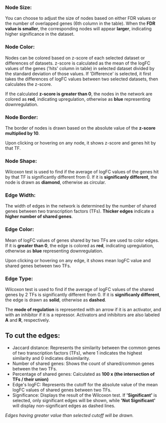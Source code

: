 ### **Node Size:**

You can choose to adjust the size of nodes based on either FDR values or the number of overlapped genes (6th column in the table). When the **FDR value is smaller**, the corresponding nodes will appear **larger**, indicating higher significance in the dataset.


### **Node Color:**

Nodes can be colored based on z-score of each selected dataset or differences of datasets. z-score is calculated as the mean of the logFC values of the genes ('hits' column in table) in selected dataset divided by the standard deviation of those values. If 'Difference' is selected, it first takes the differences of logFC values between two selected datasets, then calculates the z-score.

If the calculated **z-score is greater than 0**, the nodes in the network are colored as **red**, indicating upregulation, otherwise as **blue** representing downregulation.

### **Node Border:**

The border of nodes is drawn based on the absolute value of the **z-score multiplied by 10**.

Upon clicking or hovering on any node, it shows z-score and genes hit by that TF. 

### **Node Shape:**

Wilcoxon test is used to find if the average of logFC values of the genes hit by that TF is significantly different from 0. If it is **significanly different**, the node is drawn as **diamond**, otherwise as circular. 

### **Edge Width:**

The width of edges in the network is determined by the number of shared genes between two transcription factors (TFs). **Thicker edges** indicate a **higher number of shared genes**.

### **Edge Color:**

Mean of logFC values of genes shared by two TFs are used to color edges. If it is **greater than 0**, the edge is colored as **red**, indicating upregulation, otherwise as **blue** representing downregulation.

Upon clicking or hovering on any edge, it shows mean logFC value and shared genes between two TFs. 

### **Edge Type:**

Wilcoxon test is used to find if the average of logFC values of the shared genes by 2 TFs is significantly different from 0. If it is **significanly different**, the edge is drawn as **solid**, otherwise as **dashed**. 

The **mode of regulation** is represented with an arrow if it is an activator, and with an inhibitor if it is a repressor. Activators and inhibitors are also labeled **A** and **R**, respectively.



## **To cut the edges:**

* Jaccard distance: Represents the similarity between the common genes of two transcription factors (TFs), where 1 indicates the highest similarity and 0 indicates dissimilarity. 
* Number of shared genes: Shows the count of shared/common genes between the two TFs.
* Percentage of shared genes: Calculated as **100 x (the intersection of TFs / their union)**
* Edge's logFC: Represents the cutoff for the absolute value of the mean logFC values of shared genes between two TFs. 
* Significance: Displays the result of the Wilcoxon test. If **'Significant'** is selected, only significant edges will be shown, while **'Not Significant'** will display non-significant edges as dashed lines.

<em>Edges having greater value than selected cutoff will be drawn. </em>
